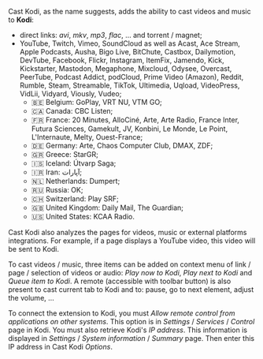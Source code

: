 <!-- Désactiver la première phrase, car la description du manifeste est affichée
     dans la page du Chrome Web Store. Et désactiver la liste des sites Internet
     gérés, car les listes ne sont pas autorisées dans le Chrome Web Store. -->
<!-- disable chrome -->

Cast&nbsp;Kodi, as the name suggests, adds the ability to cast videos and music
to **Kodi**:

- direct links: _avi_, _mkv_, _mp3_, _flac_, … and torrent / magnet;
- YouTube, Twitch, Vimeo, SoundCloud as well as Acast, Ace&nbsp;Stream,
  Apple&nbsp;Podcasts, Ausha, Bigo&nbsp;Live, BitChute, Castbox, Dailymotion,
  DevTube, Facebook, Flickr, Instagram, ItemFix, Jamendo, Kick, Kickstarter,
  Mastodon, Megaphone, Mixcloud, Odysee, Overcast, PeerTube,
  Podcast&nbsp;Addict, podCloud, Prime&nbsp;Video&nbsp;(Amazon), Reddit, Rumble,
  Steam, Streamable, TikTok, Ultimedia, Uqload, VideoPress, VidLii, Vidyard,
  Viously, Vudeo;
  - 🇧🇪&nbsp;Belgium: GoPlay, VRT&nbsp;NU, VTM&nbsp;GO;
  - 🇨🇦&nbsp;Canada: CBC&nbsp;Listen;
  - 🇫🇷&nbsp;France: 20&nbsp;Minutes, AlloCiné, Arte, Arte&nbsp;Radio,
    France&nbsp;Inter, Futura&nbsp;Sciences, Gamekult, JV, Konbini,
    Le&nbsp;Monde, Le&nbsp;Point, L'Internaute, Melty, Ouest-France;
  - 🇩🇪&nbsp;Germany: Arte, Chaos&nbsp;Computer&nbsp;Club, DMAX, ZDF;
  - 🇬🇷&nbsp;Greece: StarGR;
  - 🇮🇸&nbsp;Iceland: Útvarp&nbsp;Saga;
  - 🇮🇷&nbsp;Iran: آپارات<!-- Aparat -->;
  - 🇳🇱&nbsp;Netherlands: Dumpert;
  - 🇷🇺&nbsp;Russia: OK;
  - 🇨🇭&nbsp;Switzerland: Play&nbsp;SRF;
  - 🇬🇧&nbsp;United&nbsp;Kingdom: Daily&nbsp;Mail, The&nbsp;Guardian;
  - 🇺🇸&nbsp;United&nbsp;States: KCAA&nbsp;Radio.

<!-- enable chrome -->

Cast&nbsp;Kodi also analyzes the pages for videos, music or external platforms
integrations. For example, if a page displays a YouTube video, this video will
be sent to Kodi.

To cast videos / music, three items can be added on context menu of link / page
/ selection of videos or audio: _Play now to Kodi_, _Play next to Kodi_ and
_Queue item to Kodi_. A remote (accessible with toolbar button) is also present
to cast current tab to Kodi and to: pause, go to next element, adjust the
volume, …

To connect the extension to Kodi, you must _Allow remote control from
applications on other systems_. This option is in _Settings_ / _Services_ /
_Control_ page in Kodi. You must also retrieve Kodi's _IP address_. This
information is displayed in _Settings_ / _System information_ / _Summary_ page.
Then enter this IP address in Cast&nbsp;Kodi _Options_.
